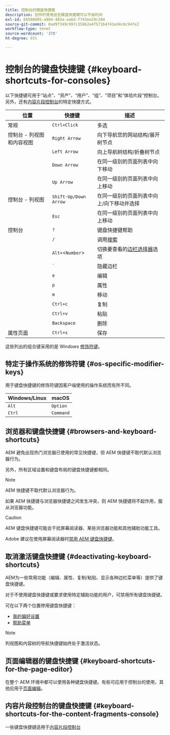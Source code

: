```yaml
---
title: 控制台的键盘快捷键
description: 创作时使用这些键盘快捷键可以节省时间
exl-id: 68508d05-a98d-483a-aa6d-f743ee29c284
source-git-commit: 0ad9f349c997c35862e4f571b4741ed4c0c947e2
workflow-type: tm+mt
source-wordcount: '378'
ht-degree: 91%

---
```


# 控制台的键盘快捷键 {#keyboard-shortcuts-for-consoles}

以下快捷键可用于“站点”、“资产”、“用户”、“组”、“项目”和“体验片段”控制台。另外，还有[内容片段控制台](#keyboard-shortcuts-for-the-content-fragments-console)的特定快捷方式。

| 位置 | 快捷键 | 描述 |
|---|---|---|
| 常规 | `Ctrl+Click` | 多选 |
| 控制台 - 列视图和内容视图 | `Right Arrow` | 向下导航您的网站结构/展开树节点 |
|  | `Left Arrow` | 向上导航树结构/折叠树节点 |
|  | `Down Arrow` | 在同一级别的页面列表中向下移动 |
|  | `Up Arrow` | 在同一级别的页面列表中向上移动 |
| 控制台 - 列视图 | `Shift-Up/Down Arrow` | 在同一级别的页面列表中向上/向下移动并选择 |
|  | `Esc` | 在同一级别的页面列表中向上移动 |
| 控制台 | `?` | 键盘快捷键帮助 |
|  | `/` | 调用[搜索](/help/sites-cloud/authoring/getting-started/search.md) |
|  | `Alt+`&lt;`Number`> | 切换要查看的[边栏选择器](/help/sites-cloud/authoring/getting-started/basic-handling.md#rail-selector)选项 |
|  | ``` ` ``` | 隐藏边栏 |
|  | `e` | 编辑 |
|  | `p` | 属性 |
|  | `m` | 移动 |
|  | `Ctrl+c` | 复制 |
|  | `Ctrl+v` | 粘贴 |
|  | `Backspace` | 删除 |
| 属性页面 | `Ctrl+s` | 保存 |

这些列出的组合键采用的是 Windows [修饰符键](#os-specific-modifier-keys)。

## 特定于操作系统的修饰符键 {#os-specific-modifier-keys}

用于键盘快捷键的修饰符键因客户端使用的操作系统而有所不同。

| Windows/Linux | macOS |
|---|---|
| `Alt` | `Option` |
| `Ctrl` | `Command` |

## 浏览器和键盘快捷键 {#browsers-and-keyboard-shortcuts}

AEM 避免出现热门浏览器已使用的常见快捷键，但 AEM 快捷键不取代默认浏览器行为。

另外，所有区域设置和键盘布局的键盘快捷键都相同。

>[!NOTE]
>
>AEM 快捷键不取代默认浏览器行为。
>
>如果 AEM 快捷键与浏览器快捷键之间发生冲突，则 AEM 快捷键将不起作用，服从浏览器功能。

>[!CAUTION]
>
>AEM 键盘快捷键可能会干扰屏幕阅读器、某些浏览器功能和其他辅助功能工具。
>
>Adobe 建议在使用屏幕阅读器时[禁用 AEM 键盘快捷键](#deactivating-keyboard-shortcuts)。

## 取消激活键盘快捷键 {#deactivating-keyboard-shortcuts}

AEM为一些常用功能（编辑、属性、复制/粘贴、显示各种边栏菜单等）提供了键盘快捷键。

对于不使用键盘快捷键或要求使用特定辅助功能的用户，可禁用所有键盘快捷键。

可在以下两个位置停用键盘快捷键：

* [我的偏好设置](/help/sites-cloud/authoring/getting-started/account-environment.md#my-preferences)
* [帮助菜单](/help/sites-cloud/authoring/getting-started/basic-handling.md#accessing-help)

>[!NOTE]
>
>列视图和内容树的导航快捷键始终处于激活状态。

## 页面编辑器的键盘快捷键 {#keyboard-shortcuts-for-the-page-editor}

在整个 AEM 环境中都可以使用各种键盘快捷键。有些可应用于控制台的使用，其他应用于[页面编辑](/help/sites-cloud/authoring/fundamentals/keyboard-shortcuts.md)。

## 内容片段控制台的键盘快捷键 {#keyboard-shortcuts-for-the-content-fragments-console}

一些键盘快捷键适用于[内容片段控制台](/help/sites-cloud/administering/content-fragments/keyboard-shortcuts.md)